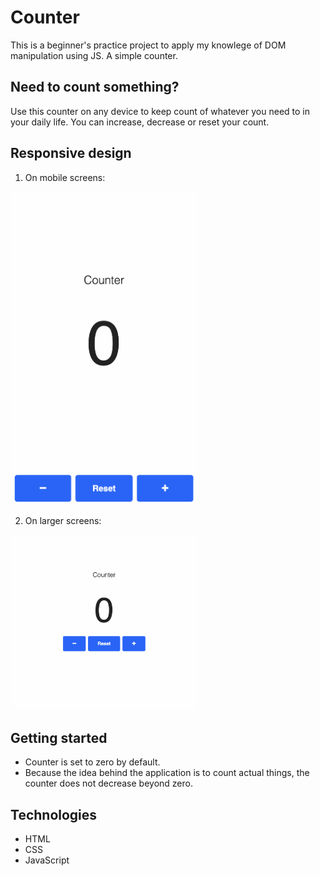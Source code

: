 # Counter

This is a beginner's practice project to apply my knowlege of DOM manipulation using JS. A simple counter.

## Need to count something?

Use this counter on any device to keep count of whatever you need to in your daily life. You can increase, decrease or reset your count. 

## Responsive design

1. On mobile screens:

<img src="images/smaller-screen.png" width="300">

2. On larger screens:

<img src="images/larger-screen.png" width="300">

## Getting started

* Counter is set to zero by default. 
* Because the idea behind the application is to count actual things, the counter does not decrease beyond zero. 

## Technologies

* HTML
* CSS
* JavaScript
